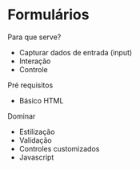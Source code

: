 # Formulários

Para que serve?
- Capturar dados de entrada (input)
- Interação
- Controle

Pré requisitos
- Básico HTML

Dominar
- Estilização
- Validação
- Controles customizados
- Javascript